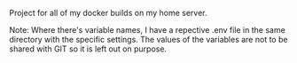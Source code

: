 Project for all of my docker builds on my home server.

Note: Where there's variable names, I have a repective .env file
in the same directory with the specific settings. The values
of the variables are not to be shared with GIT so it is left
out on purpose.
